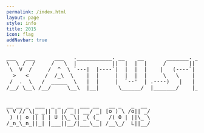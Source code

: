 ```yaml
---
permalink: /index.html
layout: page
style: info
title: 2015
icon: flag
addNavbar: true
---
```


<style type="text/css">
body {background: url(/static/img/bg.jpg) fixed top;}
</style>

<div class="hidden-xs">
    <pre>
___   ___      ___   .___________. __    __       _______. _______   ______     ___     ___    __   _____  
\  \ /  /     /   \  |           ||  |  |  |     /       ||   ____| /      |   |__ \   / _ \  /_ | | ____| 
 \  V  /     /  ^  \ `---|  |----`|  |  |  |    |   (----`|  |__   |  ,----'      ) | | | | |  | | | |__   
  >   <     /  /_\  \    |  |     |  |  |  |     \   \    |   __|  |  |          / /  | | | |  | | |___ \  
 /  .  \   /  _____  \   |  |     |  `--'  | .----)   |   |  |____ |  `----.    / /_  | |_| |  | |  ___) | 
/__/ \__\ /__/     \__\  |__|      \______/  |_______/    |_______| \______|   |____|  \___/   |_| |____/  
    </pre>
</div>

<div class="visible-xs">
    <pre>
__ __ _  ___  _ _  __  ___ __   __ _   _  __ 
\ V // \|_ _|| | |/ _|| __/ _| [o ) \ /o|| _/
 ) (| o || | | U |\_ \| _( (_   /( 0 | ||\_ \
/_n_\_n_||_| |___||__/|___\__| /__\_/  L||__/
    </pre>
</div>
